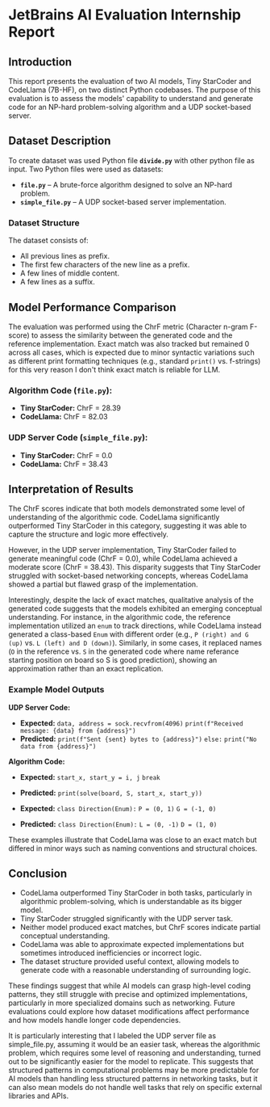# JetBrains AI Evaluation Internship Report

## Introduction
This report presents the evaluation of two AI models, Tiny StarCoder and CodeLlama (7B-HF), on two distinct Python codebases. The purpose of this evaluation is to assess the models' capability to understand and generate code for an NP-hard problem-solving algorithm and a UDP socket-based server. 

## Dataset Description
To create dataset was used Python file **`divide.py`** with other python file as input.
Two Python files were used as datasets:
- **`file.py`** – A brute-force algorithm designed to solve an NP-hard problem.
- **`simple_file.py`** – A UDP socket-based server implementation.

### Dataset Structure
The dataset consists of:
- All previous lines as prefix.
- The first few characters of the new line as a prefix.
- A few lines of middle content.
- A few lines as a suffix.

## Model Performance Comparison
The evaluation was performed using the ChrF metric (Character n-gram F-score) to assess the similarity between the generated code and the reference implementation. Exact match was also tracked but remained 0 across all cases, which is expected due to minor syntactic variations such as different print formatting techniques (e.g., standard `print()` vs. f-strings) for this very reason I don't think exact match is reliable for LLM.

### Algorithm Code (`file.py`):
- **Tiny StarCoder:** ChrF = 28.39
- **CodeLlama:** ChrF = 82.03

### UDP Server Code (`simple_file.py`):
- **Tiny StarCoder:** ChrF = 0.0
- **CodeLlama:** ChrF = 38.43

## Interpretation of Results
The ChrF scores indicate that both models demonstrated some level of understanding of the algorithmic code. CodeLlama significantly outperformed Tiny StarCoder in this category, suggesting it was able to capture the structure and logic more effectively.

However, in the UDP server implementation, Tiny StarCoder failed to generate meaningful code (ChrF = 0.0), while CodeLlama achieved a moderate score (ChrF = 38.43). This disparity suggests that Tiny StarCoder struggled with socket-based networking concepts, whereas CodeLlama showed a partial but flawed grasp of the implementation.

Interestingly, despite the lack of exact matches, qualitative analysis of the generated code suggests that the models exhibited an emerging conceptual understanding. For instance, in the algorithmic code, the reference implementation utilized an `enum` to track directions, while CodeLlama instead generated a class-based `Enum` with different order (e.g., `P (right) and G (up)` vs. `L (left) and D (down)`). Similarly, in some cases, it replaced names (`O` in the reference vs. `S` in the generated code where name referance starting position on board so S is good prediction), showing an approximation rather than an exact replication.

### Example Model Outputs
**UDP Server Code:**
- **Expected:** `data, address = sock.recvfrom(4096)`
  	`print(f"Received message: {data} from {address}")`
- **Predicted:** `print(f"Sent {sent} bytes to {address}")`
  	`else:`
  	`print("No data from {address}")`

**Algorithm Code:**
- **Expected:** `start_x, start_y = i, j`
  	`break`
- **Predicted:** `print(solve(board, S, start_x, start_y))`

- **Expected:** `class Direction(Enum):`
  	`P = (0, 1)`
  	`G = (-1, 0)`
- **Predicted:** `class Direction(Enum):`
  	`L = (0, -1)`
  	`D = (1, 0)`

These examples illustrate that CodeLlama was close to an exact match but differed in minor ways such as naming conventions and structural choices.

## Conclusion
- CodeLlama outperformed Tiny StarCoder in both tasks, particularly in algorithmic problem-solving, which is understandable as its bigger model.
- Tiny StarCoder struggled significantly with the UDP server task.
- Neither model produced exact matches, but ChrF scores indicate partial conceptual understanding.
- CodeLlama was able to approximate expected implementations but sometimes introduced inefficiencies or incorrect logic.
- The dataset structure provided useful context, allowing models to generate code with a reasonable understanding of surrounding logic.

These findings suggest that while AI models can grasp high-level coding patterns, they still struggle with precise and optimized implementations, particularly in more specialized domains such as networking. Future evaluations could explore how dataset modifications affect performance and how models handle longer code dependencies.

It is particularly interesting that I labeled the UDP server file as simple_file.py, assuming it would be an easier task, whereas the algorithmic problem, which requires some level of reasoning and understanding, turned out to be significantly easier for the model to replicate. This suggests that structured patterns in computational problems may be more predictable for AI models than handling less structured patterns in networking tasks, but it can also mean models do not handle well tasks that rely on specific external libraries and APIs.

